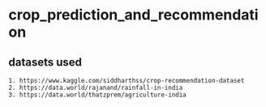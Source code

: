 # crop_prediction_and_recommendation

## datasets used

    1. https://www.kaggle.com/siddharthss/crop-recommendation-dataset
    2. https://data.world/rajanand/rainfall-in-india
    3. https://data.world/thatzprem/agriculture-india
